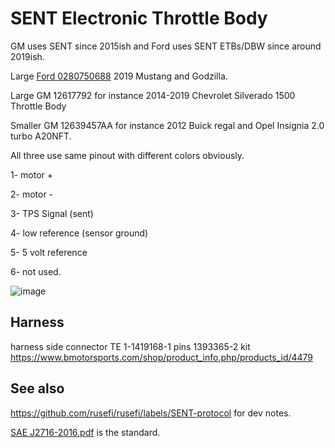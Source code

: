 # SENT Electronic Throttle Body

GM uses SENT since 2015ish and Ford uses SENT ETBs/DBW since around 2019ish.

Large [Ford 0280750688](https://youtu.be/AqfWQeWSuPA) 2019 Mustang and Godzilla.

Large GM 12617792 for instance 2014-2019 Chevrolet Silverado 1500 Throttle Body

Smaller GM 12639457AA for instance 2012 Buick regal and Opel Insignia 2.0 turbo A20NFT.

All three use same pinout with different colors obviously.

1- motor +

2- motor -

3- TPS Signal (sent)

4- low reference (sensor ground)

5- 5 volt reference

6- not used.

![image](https://user-images.githubusercontent.com/48498823/201540621-2477aa01-176c-4e65-ba9d-a32ddd1d671a.png)

## Harness

harness side connector TE 1-1419168-1
pins 1393365-2
kit <https://www.bmotorsports.com/shop/product_info.php/products_id/4479>

## See also

<https://github.com/rusefi/rusefi/labels/SENT-protocol> for dev notes.

[SAE J2716-2016.pdf](https://github.com/rusefi/rusefi_documentation/blob/master/PDFs/SAE%20J2716-2016.pdf) is the standard.

